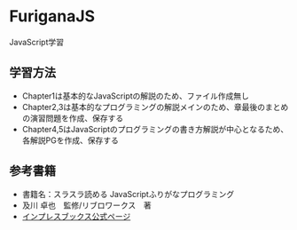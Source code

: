 # FuriganaJS

JavaScript学習

## 学習方法
* Chapter1は基本的なJavaScriptの解説のため、ファイル作成無し
* Chapter2,3は基本的なプログラミングの解説メインのため、章最後のまとめの演習問題を作成、保存する
* Chapter4,5はJavaScriptのプログラミングの書き方解説が中心となるため、各解説PGを作成、保存する

## 参考書籍
* 書籍名：スラスラ読める JavaScriptふりがなプログラミング
* 及川 卓也　監修/リブロワークス　著
* [インプレスブックス公式ページ](https://book.impress.co.jp/books/1117101139)
